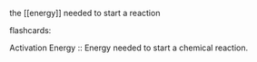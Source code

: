 the [[energy]] needed to start a reaction

flashcards:

Activation Energy :: Energy needed to start a chemical reaction.
<!--ID: 1691317032351-->



